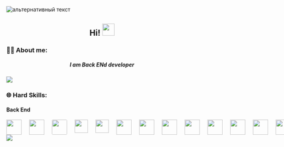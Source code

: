 <img src="https://camo.githubusercontent.com/40b0f78b261dbde178a253307fec1de25875f92469232dbef42479ac749dcfdb/68747470733a2f2f63617073756c652d72656e6465722e76657263656c2e6170702f6170693f747970653d776176696e6726636f6c6f723d373730304646266865696768743d3137302673656374696f6e3d686561646572" alt="альтернативный текст">
<h2 align="center">Hi! <img src="https://github.com/blackcater/blackcater/raw/main/images/Hi.gif" height="32"/></h2>

<h3>👨‍💻 About me: </h3>
<h5 align="center">I am Back ENd developer</h5>
<img src="https://user-images.githubusercontent.com/73097560/115834477-dbab4500-a447-11eb-908a-139a6edaec5c.gif">

<h3>🌐 Hard Skills: </h3>
<h4>Back End</h4>
<div style="display: flex; grid-gap: 20px">
  <a href="https://ru.wikipedia.org/wiki/C_Sharp"><img src="https://upload.wikimedia.org/wikipedia/commons/thumb/b/bd/Logo_C_sharp.svg/1200px-Logo_C_sharp.svg.png" style="width: 40px"></a>
  <a href="https://en.wikipedia.org/wiki/.NET"><img src="https://www.pulumi.com/logos/tech/dotnet.png" style="width: 40px"></a>
  <a href="https://learn.microsoft.com/ru-ru/ef/"><img src="https://codeopinion.com/wp-content/uploads/2017/10/Bitmap-MEDIUM_Entity-Framework-Core-Logo_2colors_Square_Boxed_RGB.png" style="width: 40px; border-radius: 3px"></a> 
  <a href="https://www.php.net/"><img src="https://www.svgrepo.com/show/452088/php.svg" style="width: 35px"></a>
  <a href="https://laravel.com/"><img src="https://www.svgrepo.com/show/303379/laravel-logo.svg" style="width: 35px"></a>
  <a href="https://en.wikipedia.org/wiki/C++"><img src="https://www.svgrepo.com/show/373528/cpp3.svg" style="width: 40px"></a> 
  <a href="https://en.wikipedia.org/wiki/CMake"><img src="https://upload.wikimedia.org/wikipedia/commons/thumb/1/13/Cmake.svg/1200px-Cmake.svg.png" style="width: 40px"></a>
  <a href="https://en.wikipedia.org/wiki/SQL"><img src="https://www.svgrepo.com/show/331760/sql-database-generic.svg" style="width: 40px"></a>
  <a href="https://en.wikipedia.org/wiki/MySQL"><img src="https://i.pinimg.com/originals/2d/5f/71/2d5f715c0d252e7c4e9c3727931bf710.png" style="width: 40px"></a>
  <a href="https://en.wikipedia.org/wiki/PostgreSQL"><img src="https://upload.wikimedia.org/wikipedia/commons/thumb/2/29/Postgresql_elephant.svg/1985px-Postgresql_elephant.svg.png" style="width: 40px"></a>
  <a href="https://en.wikipedia.org/wiki/Redis"><img src="https://www.svgrepo.com/show/303460/redis-logo.svg" style="width: 40px"></a>
  <a href="https://en.wikipedia.org/wiki/Docker"><img src="https://www.svgrepo.com/show/452192/docker.svg" style="width: 40px"></a>
  <a href="https://en.wikipedia.org/wiki/Git"><img src="https://www.svgrepo.com/show/452210/git.svg" style="width: 40px"></a>
<!--   <a href="#"><img src="" style="width: 35px"></a> -->
</div>

<img src="https://camo.githubusercontent.com/6252eacbfc5e3d3187db58281ee0a7e1615540c5a7915274da75bdc28f9cb4fd/68747470733a2f2f63617073756c652d72656e6465722e76657263656c2e6170702f6170693f747970653d776176696e6726636f6c6f723d373730304646266865696768743d3135382673656374696f6e3d666f6f746572">
